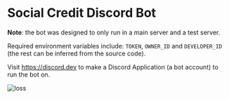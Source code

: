 # Social Credit Discord Bot

**Note**: the bot was designed to only run in a main server and a test server.

Required environment variables include: `TOKEN`, `OWNER_ID` and `DEVELOPER_ID` (the rest can be inferred from the source code).

Visit https://discord.dev to make a Discord Application (a bot account) to run the bot on.

![loss](https://i.imgur.com/l4sQ8lV.png)
